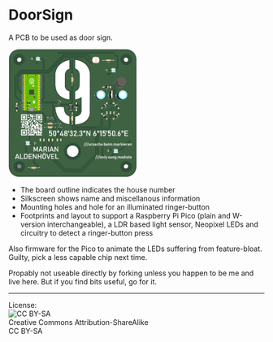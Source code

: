 # DoorSign
A PCB to be used as door sign.

<img alt="KiCAD 3D view" width="50%" src="https://github.com/MarianAldenhoevel/DoorSign/blob/main/kicad.png" />

* The board outline indicates the house number
* Silkscreen shows name and miscellanous information
* Mounting holes and hole for an illuminated ringer-button
* Footprints and layout to support a Raspberry Pi Pico (plain and W-version interchangeable), a LDR based light sensor, Neopixel LEDs and circuitry to detect a ringer-button press

Also firmware for the Pico to animate the LEDs suffering from feature-bloat. Guilty, pick a less capable chip next time.

Propably not useable directly by forking unless you happen to be me and live here. But if you find bits useful, go for it.

---
License:  
<img alt="CC BY-SA" src="https://licensebuttons.net/l/by-sa/3.0/88x31.png" />  
Creative Commons Attribution-ShareAlike  
CC BY-SA  

